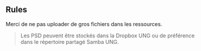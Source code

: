 ## Rules

Merci de ne pas uploader de gros fichiers dans les ressources.

> Les PSD peuvent être stockés dans la Dropbox UNG ou de préférence dans le
> répertoire partagé Samba UNG.

